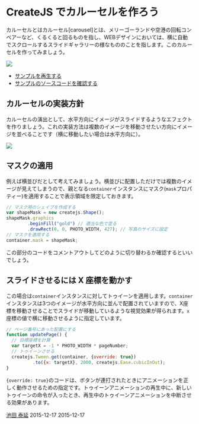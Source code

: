# CreateJS でカルーセルを作ろう

カルーセルとはカルーセル[carousel]とは、メリーゴーランドや空港の回転コンベアーなど、くるくると回るものを指し、WEBデザインにおいては、横に自動でスクロールするスライドギャラリーの様なもののことを指します。このカルーセルを作ってみましょう。

![](../imgs/slideshow.html.png)

- [サンプルを再生する](https://ics-creative.github.io/tutorial-createjs/samples/slideshow.html)
- [サンプルのソースコードを確認する](../samples/slideshow.html)

## カルーセルの実装方針

カルーセルの演出として、水平方向にイメージがスライドするようなエフェクトを作りましょう。これの実装方法は複数のイメージを移動させたい方向にイメージを並べることです（横に移動したい場合は水平方向に）。

![](../imgs/slideshow_logic.png)


## マスクの適用

例えば横並びだとして考えてみましょう。横並びに配置しただけでは複数のイメージが見えてしまうので、親となる`container`インスタンスにマスク(`mask`プロパティー)を適用することで表示領域を限定しておきます。

```js
// マスク用のシェイプを作成する
var shapeMask = new createjs.Shape();
shapeMask.graphics
        .beginFill("gold") // 適当な色で塗る
        .drawRect(0, 0, PHOTO_WIDTH, 427); // 写真のサイズに設定
// マスクを適用する
container.mask = shapeMask;
```

この部分のコードをコメントアウトしてどのように切り替わるか確認するといいでしょう。

## スライドさせるには X 座標を動かす

この場合は`container`インスタンスに対してトゥイーンを適用します。`container`インスタンスは3つのイメージが水平方向に並んで配置されていますので、X座標を移動させることでスライドが移動しているような視覚効果が得られます。`x`座標の値で横に移動させるように指定しています。

```js
// ページ番号にあった配置にする
function updatePage() {
  // 目標座標を計算
  var targetX = -1 * PHOTO_WIDTH * pageNumber;
  // トゥイーンさせる
  createjs.Tween.get(container, {override: true})
          .to({x: targetX}, 2000, createjs.Ease.cubicInOut);
}
```

`{override: true}`のコードは、ボタンが連打されたときにアニメーションを正しく動作させるための指定です。トゥイーンアニメーションの再生中に、新しいトゥイーンの命令が入ったとき、再生中のトゥイーンアニメーションを中断させる効果があります。


<article-author>[池田 泰延](https://twitter.com/clockmaker)</article-author>
<article-date-published>2015-12-17</article-date-published>
<article-date-modified>2015-12-17</article-date-modified>
